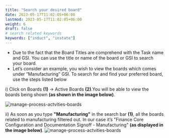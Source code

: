 ```yaml
---
title: "Search your desired board"
date: 2023-05-17T11:02:05+06:00
lastmod: 2023-05-17T11:02:05+06:00
weight: 6
draft: false
# search related keywords
keywords: ["induct", "instate"]
---
```

 <ul>
 <li>Due to the fact that the Board Titles are comprehend with the Task name and GSI. You can use the title or name of the board or GSI to search your board.</li>   
 <li>Let’s consider an example, you wish to view the boards which comes under “Manufacturing” GSI. To search for and find your preferred board, use the steps listed below</li>
 </ul>

 i) Click on Boards **(1)** -> Active Boards **(2)**.You will be able to view the boards being shown **(as shown in the image below)**. 

![manage-process-actvities-boards](https://storage.googleapis.com/ktern-public-files/product-documentation/Boards/active-boards-1.png)

ii) As soon as you type **"Manufacturing"** in the search bar **(1)**, all the boards related to manufacturing filtered out. In our case it’s "Finance Core Configuration and Documentation Signoff - Manufacturing" **(as displayed in the image below)**.
![manage-process-actvities-boards](https://storage.googleapis.com/ktern-public-files/product-documentation/Boards/search-bar.png)

